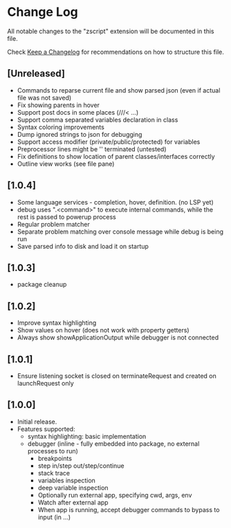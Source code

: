 # Change Log

All notable changes to the "zscript" extension will be documented in this file.

Check [Keep a Changelog](http://keepachangelog.com/) for recommendations on how to structure this file.

## [Unreleased]

- Commands to reparse current file and show parsed json (even if actual file was not saved)
- Fix showing parents in hover
- Support post docs in some places (///< ...)
- Support comma separated variables declaration in class
- Syntax coloring improvements
- Dump ignored strings to json for debugging
- Support access modifier (private/public/protected) for variables
- Preprocessor lines might be '\' terminated (untested)
- Fix definitions to show location of parent classes/interfaces correctly
- Outline view works (see file pane)

## [1.0.4]

- Some language services - completion, hover, definition. (no LSP yet)
- debug uses ".\<command\>" to execute internal commands, while the rest is passed to powerup process
- Regular problem matcher
- Separate problem matching over console message while debug is being run
- Save parsed info to disk and load it on startup

## [1.0.3]

- package cleanup

## [1.0.2]

- Improve syntax highlighting
- Show values on hover (does not work with property getters)
- Always show showApplicationOutput while debugger is not connected

## [1.0.1]

- Ensure listening socket is closed on terminateRequest and created on launchRequest only

## [1.0.0]

- Initial release.
- Features supported:
  - syntax highlighting: basic implementation
  - debugger (inline - fully embedded into package, no external processes to run)
    - breakpoints
    - step in/step out/step/continue
    - stack trace
    - variables inspection
    - deep variable inspection
    - Optionally run external app, specifying cwd, args, env
    - Watch after external app
    - When app is running, accept debugger commands to bypass to input (in ...)
